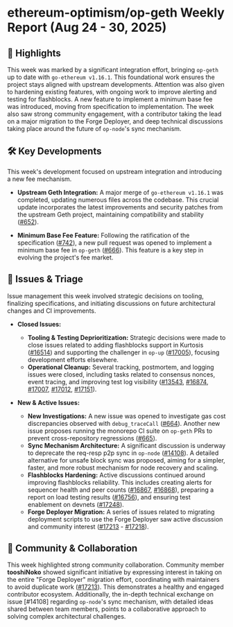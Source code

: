 # ethereum-optimism/op-geth Weekly Report (Aug 24 - 30, 2025)

## 🚀 Highlights
This week was marked by a significant integration effort, bringing `op-geth` up to date with `go-ethereum v1.16.1`. This foundational work ensures the project stays aligned with upstream developments. Attention was also given to hardening existing features, with ongoing work to improve alerting and testing for flashblocks. A new feature to implement a minimum base fee was introduced, moving from specification to implementation. The week also saw strong community engagement, with a contributor taking the lead on a major migration to the Forge Deployer, and deep technical discussions taking place around the future of `op-node`'s sync mechanism.

## 🛠️ Key Developments
This week's development focused on upstream integration and introducing a new fee mechanism.

- **Upstream Geth Integration:** A major merge of `go-ethereum v1.16.1` was completed, updating numerous files across the codebase. This crucial update incorporates the latest improvements and security patches from the upstream Geth project, maintaining compatibility and stability ([#652](https://github.com/ethereum-optimism/op-geth/pull/652)).

- **Minimum Base Fee Feature:** Following the ratification of the specification ([#742](https://github.com/ethereum-optimism/op-geth/issues/742)), a new pull request was opened to implement a minimum base fee in `op-geth` ([#666](https://github.com/ethereum-optimism/op-geth/pull/666)). This feature is a key step in evolving the project's fee market.

## 🐛 Issues & Triage
Issue management this week involved strategic decisions on tooling, finalizing specifications, and initiating discussions on future architectural changes and CI improvements.

- **Closed Issues:**
    - **Tooling & Testing Deprioritization:** Strategic decisions were made to close issues related to adding flashblocks support in Kurtosis ([#16514](https://github.com/ethereum-optimism/op-geth/issues/16514)) and supporting the challenger in `op-up` ([#17005](https://github.com/ethereum-optimism/op-geth/issues/17005)), focusing development efforts elsewhere.
    - **Operational Cleanup:** Several tracking, postmortem, and logging issues were closed, including tasks related to consensus nonces, event tracing, and improving test log visibility ([#13543](https://github.com/ethereum-optimism/op-geth/issues/13543), [#16874](https://github.com/ethereum-optimism/op-geth/issues/16874), [#17007](https://github.com/ethereum-optimism/op-geth/issues/17007), [#17012](https://github.com/ethereum-optimism/op-geth/issues/17012), [#17151](https://github.com/ethereum-optimism/op-geth/issues/17151)).

- **New & Active Issues:**
    - **New Investigations:** A new issue was opened to investigate gas cost discrepancies observed with `debug_traceCall` ([#664](https://github.com/ethereum-optimism/op-geth/issues/664)). Another new issue proposes running the monorepo CI suite on `op-geth` PRs to prevent cross-repository regressions ([#665](https://github.com/ethereum-optimism/op-geth/issues/665)).
    - **Sync Mechanism Architecture:** A significant discussion is underway to deprecate the req-resp p2p sync in `op-node` ([#14108](https://github.com/ethereum-optimism/op-geth/issues/14108)). A detailed alternative for unsafe block sync was proposed, aiming for a simpler, faster, and more robust mechanism for node recovery and scaling.
    - **Flashblocks Hardening:** Active discussions continued around improving flashblocks reliability. This includes creating alerts for sequencer health and peer counts ([#16867](https://github.com/ethereum-optimism/op-geth/issues/16867), [#16868](https://github.com/ethereum-optimism/op-geth/issues/16868)), preparing a report on load testing results ([#16756](https://github.com/ethereum-optimism/op-geth/issues/16756)), and ensuring test enablement on devnets ([#17248](https://github.com/ethereum-optimism/op-geth/issues/17248)).
    - **Forge Deployer Migration:** A series of issues related to migrating deployment scripts to use the Forge Deployer saw active discussion and community interest ([#17213](https://github.com/ethereum-optimism/op-geth/issues/17213) - [#17218](https://github.com/ethereum-optimism/op-geth/issues/17218)).

## 💬 Community & Collaboration
This week highlighted strong community collaboration. Community member **tooshiNoko** showed significant initiative by expressing interest in taking on the entire "Forge Deployer" migration effort, coordinating with maintainers to avoid duplicate work ([#17213](https://github.com/ethereum-optimism/op-geth/issues/17213)). This demonstrates a healthy and engaged contributor ecosystem. Additionally, the in-depth technical exchange on issue [#14108] regarding `op-node`'s sync mechanism, with detailed ideas shared between team members, points to a collaborative approach to solving complex architectural challenges.